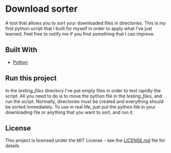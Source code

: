 # Download sorter

A tool that allows you to sort your downloaded files in directories. This is my first python script that I built for myself in order to apply what I've just learned.
Feel free to notify me if you find something that I can improve.

## Built With

- [Python](https://www.python.org/)

## Run this project

In the _testing_files_ directory I've put empty files in order to test rapidly the script. All you need to do is to move the python file in the _testing_files_, and run the script. Normally, directories must be created and everything should be sorted immediately. To use in real life, just put the python file in your downloading file or anything that you want to sort, and run it.

## License

This project is licensed under the MIT License - see the [LICENSE.md](LICENSE.md) file for details
